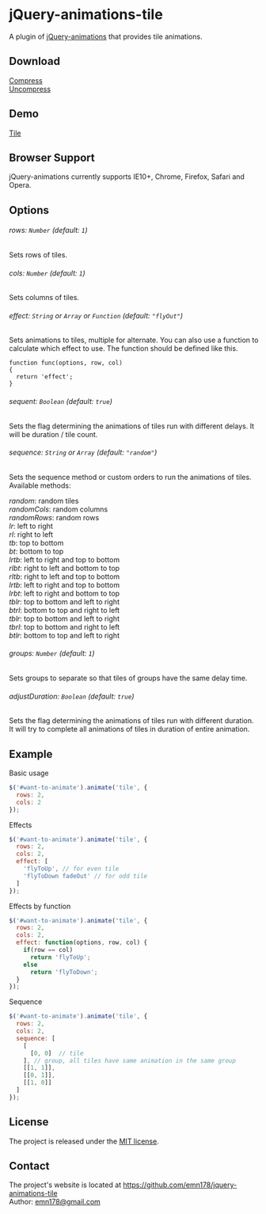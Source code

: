 # jQuery-animations-tile
A plugin of [jQuery-animations](http://emn178.github.io/jquery-animations/) that provides tile animations.

## Download
[Compress](https://raw.github.com/emn178/jquery-animations-tile/master/build/jquery.animations-tile.min.js)  
[Uncompress](https://raw.github.com/emn178/jquery-animations-tile/master/src/jquery.animations-tile.js)

## Demo 
[Tile](http://emn178.github.io/jquery-animations-tile/samples/tile/)  

## Browser Support
jQuery-animations currently supports IE10+, Chrome, Firefox, Safari and Opera.

## Options
###### *rows: `Number` (default: `1`)*
Sets rows of tiles.

###### *cols: `Number` (default: `1`)*
Sets columns of tiles.

###### *effect: `String` or `Array` or `Function` (default: `"flyOut"`)*
Sets animations to tiles, multiple for alternate. You can also use a function to calculate which effect to use. The function should be defined like this.
```
function func(options, row, col)
{
  return 'effect';
}
```

###### *sequent: `Boolean` (default: `true`)*
Sets the flag determining the animations of tiles run with different delays. It will be duration / tile count.

###### *sequence: `String` or `Array` (default: `"random"`)*
Sets the sequence method or custom orders to run the animations of tiles. Available methods:  

*random*: random tiles  
*randomCols*: random columns  
*randomRows*: random rows  
*lr*: left to right  
*rl*: right to left  
*tb*: top to bottom  
*bt*: bottom to top  
*lrtb*: left to right and top to bottom  
*rlbt*: right to left and bottom to top  
*rltb*: right to left and top to bottom  
*lrtb*: left to right and top to bottom  
*lrbt*: left to right and bottom to top  
*tblr*: top to bottom and left to right  
*btrl*: bottom to top and right to left  
*tblr*: top to bottom and left to right  
*tbrl*: top to bottom and right to left  
*btlr*: bottom to top and left to right  

###### *groups: `Number` (default: `1`)*
Sets groups to separate so that tiles of groups have the same delay time.

###### *adjustDuration: `Boolean` (default: `true`)*
Sets the flag determining the animations of tiles run with different duration. It will try to complete all animations of tiles in duration of entire animation.

## Example
Basic usage
```JavaScript
$('#want-to-animate').animate('tile', {
  rows: 2,
  cols: 2
});
```
Effects
```JavaScript
$('#want-to-animate').animate('tile', {
  rows: 2,
  cols: 2,
  effect: [
    'flyToUp', // for even tile
    'flyToDown fadeOut' // for odd tile
  ]
});
```
Effects by function
```JavaScript
$('#want-to-animate').animate('tile', {
  rows: 2,
  cols: 2,
  effect: function(options, row, col) {
    if(row == col)
      return 'flyToUp';
    else
      return 'flyToDown';
  }
});
```
Sequence
```JavaScript
$('#want-to-animate').animate('tile', {
  rows: 2,
  cols: 2,
  sequence: [
    [
      [0, 0]  // tile
    ], // group, all tiles have same animation in the same group
    [[1, 1]], 
    [[0, 1]], 
    [[1, 0]]
  ]
});
```

## License
The project is released under the [MIT license](http://www.opensource.org/licenses/MIT).

## Contact
The project's website is located at https://github.com/emn178/jquery-animations-tile  
Author: emn178@gmail.com
